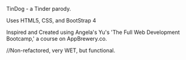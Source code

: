 TinDog - a Tinder parody.

Uses HTML5, CSS, and BootStrap 4

Inspired and Created using Angela's Yu's 'The Full Web Development Bootcamp,' a course on AppBrewery.co.

//Non-refactored, very WET, but functional.
